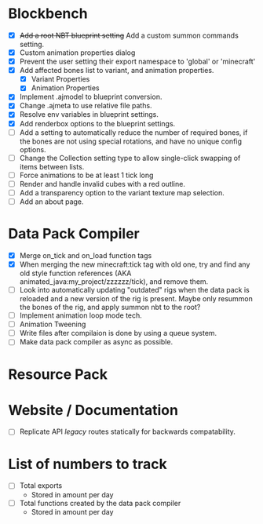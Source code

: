 
# Blockbench
- [x] ~~Add a root NBT blueprint setting~~ Add a custom summon commands setting.
- [x] Custom animation properties dialog
- [x] Prevent the user setting their export namespace to 'global' or 'minecraft'
- [x] Add affected bones list to variant, and animation properties.
    - [x] Variant Properties
    - [x] Animation Properties
- [x] Implement .ajmodel to blueprint conversion.
- [x] Change .ajmeta to use relative file paths.
- [x] Resolve env variables in blueprint settings.
- [x] Add renderbox options to the blueprint settings.
- [ ] Add a setting to automatically reduce the number of required bones, if the bones are not using special rotations, and have no unique config options.
- [ ] Change the Collection setting type to allow single-click swapping of items between lists.
- [ ] Force animations to be at least 1 tick long
- [ ] Render and handle invalid cubes with a red outline.
- [ ] Add a transparency option to the variant texture map selection.
- [ ] Add an about page.

# Data Pack Compiler
- [x] Merge on_tick and on_load function tags
- [x] When merging the new minecraft:tick tag with old one, try and find any old style function references (AKA animated_java:my_project/zzzzzz/tick), and remove them.
- [ ] Look into automatically updating "outdated" rigs when the data pack is reloaded and a new version of the rig is present. Maybe only resummon the bones of the rig, and apply summon nbt to the root?
- [ ] Implement animation loop mode tech.
- [ ] Animation Tweening
- [ ] Write files after compilaion is done by using a queue system.
- [ ] Make data pack compiler as async as possible.

# Resource Pack

# Website / Documentation
- [ ] Replicate API *legacy* routes statically for backwards compatability.

# List of numbers to track
- [ ] Total exports
    - Stored in amount per day
- [ ] Total functions created by the data pack compiler
    - Stored in amount per day


